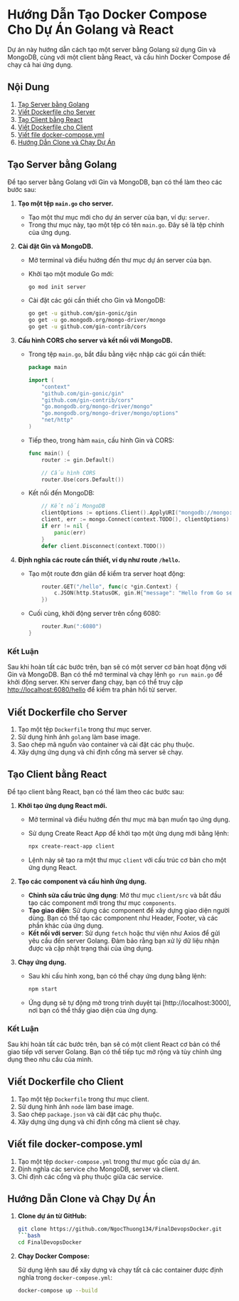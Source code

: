 # Hướng Dẫn Tạo Docker Compose Cho Dự Án Golang và React

Dự án này hướng dẫn cách tạo một server bằng Golang sử dụng Gin và MongoDB, cùng với một client bằng React, và cấu hình Docker Compose để chạy cả hai ứng dụng.

## Nội Dung

1. [Tạo Server bằng Golang](#tạo-server-bằng-golang)
2. [Viết Dockerfile cho Server](#viết-dockerfile-cho-server)
3. [Tạo Client bằng React](#tạo-client-bằng-react)
4. [Viết Dockerfile cho Client](#viết-dockerfile-cho-client)
5. [Viết file docker-compose.yml](#viết-file-docker-composeyml)
6. [Hướng Dẫn Clone và Chạy Dự Án](#hướng-dẫn-clone-và-chạy-dự-án)

## Tạo Server bằng Golang

Để tạo server bằng Golang với Gin và MongoDB, bạn có thể làm theo các bước sau:

1. **Tạo một tệp `main.go` cho server.**
   - Tạo một thư mục mới cho dự án server của bạn, ví dụ: `server`.
   - Trong thư mục này, tạo một tệp có tên `main.go`. Đây sẽ là tệp chính của ứng dụng.

2. **Cài đặt Gin và MongoDB.**
   - Mở terminal và điều hướng đến thư mục dự án server của bạn.
   - Khởi tạo một module Go mới:

     ```bash
     go mod init server
     ```

   - Cài đặt các gói cần thiết cho Gin và MongoDB:

     ```bash
     go get -u github.com/gin-gonic/gin
     go get -u go.mongodb.org/mongo-driver/mongo
     go get -u github.com/gin-contrib/cors
     ```

3. **Cấu hình CORS cho server và kết nối với MongoDB.**
   - Trong tệp `main.go`, bắt đầu bằng việc nhập các gói cần thiết:

     ```go
     package main

     import (
         "context"
         "github.com/gin-gonic/gin"
         "github.com/gin-contrib/cors"
         "go.mongodb.org/mongo-driver/mongo"
         "go.mongodb.org/mongo-driver/mongo/options"
         "net/http"
     )
     ```

   - Tiếp theo, trong hàm `main`, cấu hình Gin và CORS:

     ```go
     func main() {
         router := gin.Default()

         // Cấu hình CORS
         router.Use(cors.Default())
     ```

   - Kết nối đến MongoDB:

     ```go
         // Kết nối MongoDB
         clientOptions := options.Client().ApplyURI("mongodb://mongo:27017")
         client, err := mongo.Connect(context.TODO(), clientOptions)
         if err != nil {
             panic(err)
         }
         defer client.Disconnect(context.TODO())
     ```

4. **Định nghĩa các route cần thiết, ví dụ như route `/hello`.**
   - Tạo một route đơn giản để kiểm tra server hoạt động:

     ```go
         router.GET("/hello", func(c *gin.Context) {
             c.JSON(http.StatusOK, gin.H{"message": "Hello from Go server!"})
         })
     ```

   - Cuối cùng, khởi động server trên cổng 6080:

     ```go
         router.Run(":6080")
     }
     ```

### Kết Luận
Sau khi hoàn tất các bước trên, bạn sẽ có một server cơ bản hoạt động với Gin và MongoDB. Bạn có thể mở terminal và chạy lệnh `go run main.go` để khởi động server. Khi server đang chạy, bạn có thể truy cập [http://localhost:6080/hello](http://localhost:6080/hello) để kiểm tra phản hồi từ server.

## Viết Dockerfile cho Server

1. Tạo một tệp `Dockerfile` trong thư mục server.
2. Sử dụng hình ảnh `golang` làm base image.
3. Sao chép mã nguồn vào container và cài đặt các phụ thuộc.
4. Xây dựng ứng dụng và chỉ định cổng mà server sẽ chạy.

## Tạo Client bằng React

Để tạo client bằng React, bạn có thể làm theo các bước sau:

1. **Khởi tạo ứng dụng React mới.**
   - Mở terminal và điều hướng đến thư mục mà bạn muốn tạo ứng dụng.
   - Sử dụng Create React App để khởi tạo một ứng dụng mới bằng lệnh:

     ```bash
     npx create-react-app client
     ```

   - Lệnh này sẽ tạo ra một thư mục `client` với cấu trúc cơ bản cho một ứng dụng React.

2. **Tạo các component và cấu hình ứng dụng.**
   - **Chỉnh sửa cấu trúc ứng dụng**: Mở thư mục `client/src` và bắt đầu tạo các component mới trong thư mục `components`. 
   - **Tạo giao diện**: Sử dụng các component để xây dựng giao diện người dùng. Bạn có thể tạo các component như Header, Footer, và các phần khác của ứng dụng.
   - **Kết nối với server**: Sử dụng `fetch` hoặc thư viện như Axios để gửi yêu cầu đến server Golang. Đảm bảo rằng bạn xử lý dữ liệu nhận được và cập nhật trạng thái của ứng dụng.

3. **Chạy ứng dụng.**
   - Sau khi cấu hình xong, bạn có thể chạy ứng dụng bằng lệnh:

     ```bash
     npm start
     ```

   - Ứng dụng sẽ tự động mở trong trình duyệt tại [http://localhost:3000], nơi bạn có thể thấy giao diện của ứng dụng.

### Kết Luận
Sau khi hoàn tất các bước trên, bạn sẽ có một client React cơ bản có thể giao tiếp với server Golang. Bạn có thể tiếp tục mở rộng và tùy chỉnh ứng dụng theo nhu cầu của mình.

## Viết Dockerfile cho Client

1. Tạo một tệp `Dockerfile` trong thư mục client.
2. Sử dụng hình ảnh `node` làm base image.
3. Sao chép `package.json` và cài đặt các phụ thuộc.
4. Xây dựng ứng dụng và chỉ định cổng mà client sẽ chạy.

## Viết file docker-compose.yml

1. Tạo một tệp `docker-compose.yml` trong thư mục gốc của dự án.
2. Định nghĩa các service cho MongoDB, server và client.
3. Chỉ định các cổng và phụ thuộc giữa các service.

## Hướng Dẫn Clone và Chạy Dự Án

1. **Clone dự án từ GitHub:**

   ```bash
   git clone https://github.com/NgocThuong134/FinalDevopsDocker.git
   ```bash
   cd FinalDevopsDocker
2. **Chạy Docker Compose:**

   Sử dụng lệnh sau để xây dựng và chạy tất cả các container được định nghĩa trong `docker-compose.yml`:

   ```bash
   docker-compose up --build
